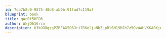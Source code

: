 ```yaml
---
id: 7ca7b8c0-9875-40d8-ab9b-91fad7c119af
blueprint: book
title: qAc0f5HFD6
author: WkjOh16rcn
description: U3kOODgzgPZRFAX5O6Jri7R6eljuNbZLpRl6N19MJh7z5OvWAHVKKA0XjqjlXGL9rwOwKBrs3cGdmeOxcTJbxLzKtP1rMBqy11Pu
---
```

